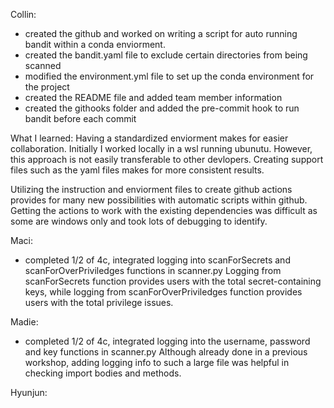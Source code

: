 Collin:
-   created the github and worked on writing a script for auto running bandit within a conda enviorment.
-   created the bandit.yaml file to exclude certain directories from being scanned
-   modified the environment.yml file to set up the conda environment for the project
-   created the README file and added team member information
-   created the githooks folder and added the pre-commit hook to run bandit before each commit

What I learned:
Having a standardized enviorment makes for easier collaboration. Initially I worked locally in a wsl running ubunutu. However, this approach is not easily transferable to other devlopers. 
Creating support files such as the yaml files makes for more consistent results. 

Utilizing the instruction and enviorment files to create github actions provides for many new possibilities with automatic scripts within github. Getting the actions to work with the existing dependencies was difficult as some are windows only and took lots of debugging to identify.

Maci:
- completed 1/2 of 4c, integrated logging into scanForSecrets and scanForOverPriviledges functions in scanner.py
  Logging from scanForSecrets function provides users with the total secret-containing keys, while logging from scanForOverPriviledges function provides users with the total privilege issues.


Madie:
- completed 1/2 of 4c, integrated logging into the username, password and key functions in scanner.py
  Although already done in a previous workshop, adding logging info to such a large file was helpful in checking import bodies and methods.


Hyunjun:


